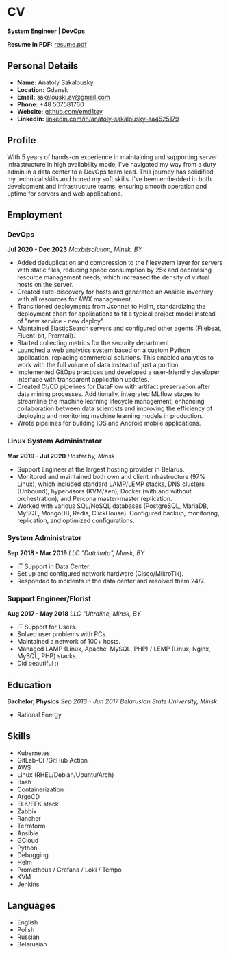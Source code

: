 # CV

**System Engineer | DevOps**

**Resume in PDF:** [resume.pdf](/cv/resume.pdf)

## Personal Details
- **Name:** Anatoly Sakalousky
- **Location:** Gdansk
- **Email:** sakalouski.av@gmail.com
- **Phone:** +48 507581760
- **Website:** [github.com/emd1tey](https://github.com/emd1tey)
- **LinkedIn:** [linkedin.com/in/anatoly-sakalousky-aa4525179](https://linkedin.com/in/anatoly-sakalousky-aa4525179)

## Profile
With 5 years of hands-on experience in maintaining and supporting server infrastructure in high availability mode, I've navigated my way from a duty admin in a data center to a DevOps team lead. This journey has solidified my technical skills and honed my soft skills. I've been embedded in both development and infrastructure teams, ensuring smooth operation and uptime for servers and web applications.

## Employment

### DevOps
**Jul 2020 - Dec 2023**
*Maxbitsolution, Minsk, BY*

- Added deduplication and compression to the filesystem layer for servers with static files, reducing space consumption by 25x and decreasing resource management needs, which increased the density of virtual hosts on the server.
- Created auto-discovery for hosts and generated an Ansible inventory with all resources for AWX management.
- Transitioned deployments from Jsonnet to Helm, standardizing the deployment chart for applications to fit a typical project model instead of "new service - new deploy".
- Maintained ElasticSearch servers and configured other agents (Filebeat, Fluent-bit, Promtail).
- Started collecting metrics for the security department.
- Launched a web analytics system based on a custom Python application, replacing commercial solutions. This enabled analytics to work with the full volume of data instead of just a portion.
- Implemented GitOps practices and developed a user-friendly developer interface with transparent application updates.
- Created CI/CD pipelines for DataFlow with artifact preservation after data mining processes. Additionally, integrated MLflow stages to streamline the machine learning lifecycle management, enhancing collaboration between data scientists and improving the efficiency of deploying and monitoring machine learning models in production.
- Wrote pipelines for building iOS and Android mobile applications.

### Linux System Administrator
**Mar 2019 - Jul 2020**
*Hoster.by, Minsk*

- Support Engineer at the largest hosting provider in Belarus.
- Monitored and maintained both own and client infrastructure (97% Linux), which included standard LAMP/LEMP stacks, DNS clusters (Unbound), hypervisors (KVM/Xen), Docker (with and without orchestration), and Percona master-master replication.
- Worked with various SQL/NoSQL databases (PostgreSQL, MariaDB, MySQL, MongoDB, Redis, ClickHouse). Configured backup, monitoring, replication, and optimized configurations.

### System Administrator
**Sep 2018 - Mar 2019**
*LLC "Datahata", Minsk, BY*

- IT Support in Data Center.
- Set up and configured network hardware (Cisco/MikroTik).
- Responded to incidents in the data center and resolved them 24/7.

### Support Engineer/Florist
**Aug 2017 - May 2018**
*LLC "Ultraline, Minsk, BY*

- IT Support for Users.
- Solved user problems with PCs.
- Maintained a network of 100+ hosts.
- Managed LAMP (Linux, Apache, MySQL, PHP) / LEMP (Linux, Nginx, MySQL, PHP) stacks.
- Did beautiful :)

## Education
**Bachelor, Physics**
*Sep 2013 - Jun 2017*
*Belarusian State University, Minsk*

- Rational Energy

## Skills
- Kubernetes
- GitLab-CI /GitHub Action
- AWS
- Linux (RHEL/Debian/Ubuntu/Arch)
- Bash
- Containerization
- ArgoCD
- ELK/EFK stack
- Zabbix
- Rancher
- Terraform
- Ansible
- GCloud
- Python
- Debugging
- Helm
- Prometheus / Grafana / Loki / Tempo
- KVM
- Jenkins

## Languages
- English
- Polish
- Russian
- Belarusian
